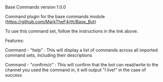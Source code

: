 Base Commands version 1.0.0

Command plugin for the base commands module (https://github.com/MarkTheF4rth/Base_Bot)

To use this command set, follow the instructions in the link above.


Features:

Command - "help" : This will display a list of commands across all imported command sets, including their descriptions

Command - "confirm/c" : This will confirm that the bot can read/write to the channel you used the command in, it will output "I live!" in the case of success

